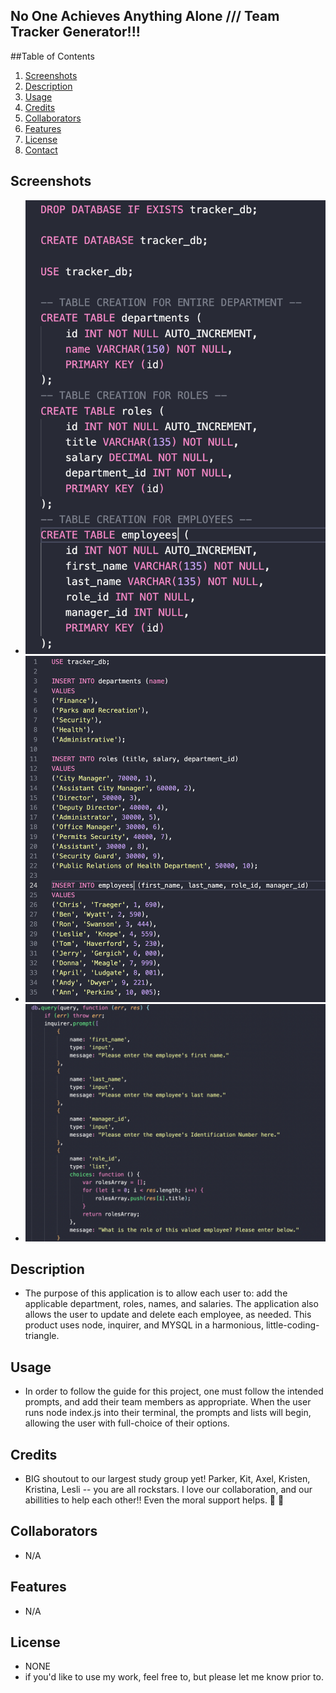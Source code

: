## No One Achieves Anything Alone /// Team Tracker Generator!!!
    
 ##Table of Contents 
 1. [Screenshots](#screenshots)
 2. [Description](#description)
 3. [Usage](#usage)
 4. [Credits](#credits)
 5. [Collaborators](#collaborators)
 6. [Features](#features)
 7. [License](#license)
 8. [Contact](#contact)
 
 ## Screenshots
 - ![alt text](./img/schScreens.png)
 - ![alt text](./img/seedsScreens.png)
 - ![alt text](./img/indexScreens.png)
 
 ## Description 
 - The purpose of this application is to allow each user to: add the applicable department, roles, names, and salaries. The application also allows the user to update and delete each employee, as needed. 
    This product uses node, inquirer, and MYSQL in a harmonious, little-coding-triangle.
 
 ## Usage
 - In order to follow the guide for this project, one must follow the intended prompts, and add their team members as appropriate. When the user runs node index.js into their terminal, the prompts and lists will begin, allowing the user with full-choice of their options.
 
 ## Credits
 - BIG shoutout to our largest study group yet! Parker, Kit, Axel, Kristen, Kristina, Lesli -- you are all rockstars. I love our collaboration, and our abillities to help each other!! Even the moral support helps. :sparkling_heart: :star2:
 
 ## Collaborators
 - N/A
 
 ## Features
 - N/A
 
 ## License
 - NONE
 - if you'd like to use my work, feel free to, but please let me know prior to.
